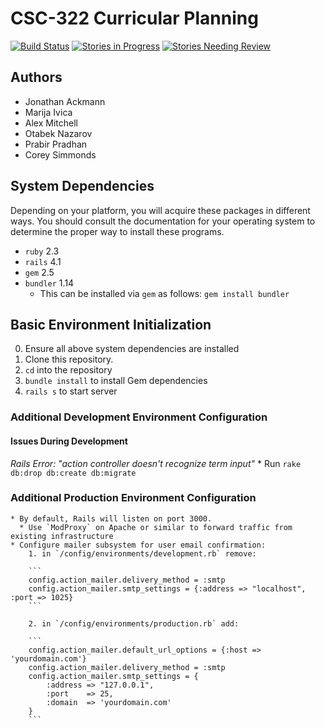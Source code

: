 # CSC-322 Curricular Planning

[![Build Status](https://travis-ci.org/CSC322-Grinnell/curricular-planning.svg?branch=master)](https://travis-ci.org/CSC322-Grinnell/curricular-planning) [![Stories in Progress](https://badge.waffle.io/CSC322-Grinnell/curricular-planning.svg?label=in%20progress&title=Stories%20In%20Progress)](http://waffle.io/CSC322-Grinnell/curricular-planning) [![Stories Needing Review](https://badge.waffle.io/CSC322-Grinnell/curricular-planning.svg?label=needs%20review&title=Stories%20Needing%20Review)](http://waffle.io/CSC322-Grinnell/curricular-planning)

## Authors

* Jonathan Ackmann
* Marija Ivica
* Alex Mitchell
* Otabek Nazarov
* Prabir Pradhan 
* Corey Simmonds 

## System Dependencies
  Depending on your platform, you will acquire these packages in different ways. You should consult the documentation for your operating system to determine the proper way to install these programs.

* `ruby` 2.3
* `rails` 4.1
* `gem` 2.5
* `bundler` 1.14
  * This can be installed via `gem` as follows: `gem install bundler`

## Basic Environment Initialization
0. Ensure all above system dependencies are installed
1. Clone this repository.
2. `cd` into the repository
3. `bundle install` to install Gem dependencies
4. `rails s` to start server

### Additional Development Environment Configuration
#### Issues During Development
  *Rails Error: "action controller doesn't recognize term input"*
    * Run `rake db:drop db:create db:migrate`

### Additional Production Environment Configuration
    * By default, Rails will listen on port 3000.
      * Use `ModProxy` on Apache or similar to forward traffic from existing infrastructure
    * Configure mailer subsystem for user email confirmation: 
        1. in `/config/environments/development.rb` remove: 

        ```
        config.action_mailer.delivery_method = :smtp
        config.action_mailer.smtp_settings = {:address => "localhost", :port => 1025}
        ```
        
        2. in `/config/environments/production.rb` add:
        
        ```
        config.action_mailer.default_url_options = {:host => 'yourdomain.com'}
        config.action_mailer.delivery_method = :smtp
        config.action_mailer.smtp_settings = {
            :address => "127.0.0.1",
            :port    => 25,
            :domain  => 'yourdomain.com'
        }
        ```
